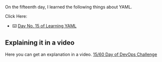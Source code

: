 On the fifteenth day, I learned the following things about YAML.

Click Here:

- ⌨️ [Day No. 15 of Learning YAML](../PDFs/YAML-1.pdf)

## **Explaining it in a video**

Here you can get an explanation in a video. [15/60 Day of DevOps Challenge]()